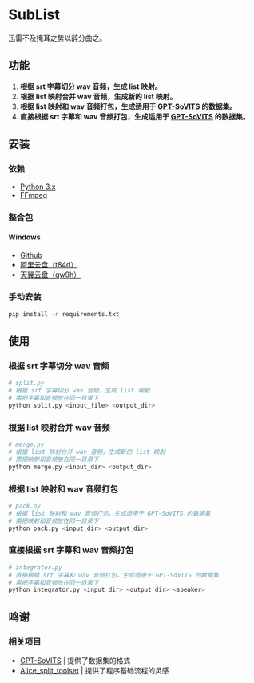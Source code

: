 # SubList

迅雷不及掩耳之势以辞分曲之。

## 功能

1. **根据 srt 字幕切分 wav 音频，生成 list 映射。**
2. **根据 list 映射合并 wav 音频，生成新的 list 映射。**
3. **根据 list 映射和 wav 音频打包，生成适用于 [GPT-SoVITS](https://github.com/RVC-Boss/GPT-SoVITS) 的数据集。**
4. **直接根据 srt 字幕和 wav 音频打包，生成适用于 [GPT-SoVITS](https://github.com/RVC-Boss/GPT-SoVITS) 的数据集。**

## 安装

### 依赖

* [Python 3.x](https://www.python.org/downloads/)
* [FFmpeg](https://ffmpeg.org/download.html)

### 整合包

#### Windows

* [Github](https://github.com/HaTiWinter/SubList/releases/download/20240602/SubList.exe)
* [阿里云盘（t84d）](https://www.alipan.com/s/vLfz78UV2cp)
* [天翼云盘（qw9h）](https://cloud.189.cn/t/mayAve7z2UFf)

### 手动安装

``` bash
pip install -r requirements.txt
```

## 使用

### 根据 srt 字幕切分 wav 音频

``` bash
# split.py
# 根据 srt 字幕切分 wav 音频，生成 list 映射
# 需把字幕和音频放在同一目录下
python split.py <input_file> <output_dir>
```

### 根据 list 映射合并 wav 音频

``` bash
# merge.py
# 根据 list 映射合并 wav 音频，生成新的 list 映射
# 需把映射和音频放在同一目录下
python merge.py <input_dir> <output_dir>
```

### 根据 list 映射和 wav 音频打包

``` bash
# pack.py
# 根据 list 映射和 wav 音频打包，生成适用于 GPT-SoVITS 的数据集
# 需把映射和音频放在同一目录下
python pack.py <input_dir> <output_dir>
```

### 直接根据 srt 字幕和 wav 音频打包

``` bash
# integrator.py
# 直接根据 srt 字幕和 wav 音频打包，生成适用于 GPT-SoVITS 的数据集
# 需把字幕和音频放在同一目录下
python integrator.py <input_dir> <output_dir> <speaker>
```

## 鸣谢

### 相关项目

* [GPT-SoVITS](https://github.com/RVC-Boss/GPT-SoVITS) | 提供了数据集的格式
* [Alice_split_toolset](https://github.com/AliceNavigator/Alice_split_toolset) | 提供了程序基础流程的灵感
